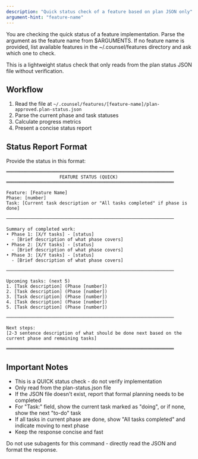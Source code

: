 ```yaml
---
description: "Quick status check of a feature based on plan JSON only"
argument-hint: "feature-name"
---
```


You are checking the quick status of a feature implementation. Parse the argument as the feature name from $ARGUMENTS. If no feature name is provided, list available features in the ~/.counsel/features directory and ask which one to check.

This is a lightweight status check that only reads from the plan status JSON file without verification.

## Workflow

1. Read the file at `~/.counsel/features/[feature-name]/plan-approved.plan-status.json`
2. Parse the current phase and task statuses
3. Calculate progress metrics
4. Present a concise status report

## Status Report Format

Provide the status in this format:

```
═══════════════════════════════════════════════════════════════
                    FEATURE STATUS (QUICK)
═══════════════════════════════════════════════════════════════

Feature: [Feature Name]
Phase: [number]
Task: [Current task description or "All tasks completed" if phase is done]

───────────────────────────────────────────────────────────────

Summary of completed work:
• Phase 1: [X/Y tasks] - [status]
  - [Brief description of what phase covers]
• Phase 2: [X/Y tasks] - [status]  
  - [Brief description of what phase covers]
• Phase 3: [X/Y tasks] - [status]
  - [Brief description of what phase covers]

───────────────────────────────────────────────────────────────

Upcoming tasks: (next 5)
1. [Task description] (Phase [number])
2. [Task description] (Phase [number])
3. [Task description] (Phase [number])
4. [Task description] (Phase [number])
5. [Task description] (Phase [number])

───────────────────────────────────────────────────────────────

Next steps:
[2-3 sentence description of what should be done next based on the current phase and remaining tasks]

═══════════════════════════════════════════════════════════════
```

## Important Notes

- This is a QUICK status check - do not verify implementation
- Only read from the plan-status.json file
- If the JSON file doesn't exist, report that formal planning needs to be completed
- For "Task:" field, show the current task marked as "doing", or if none, show the next "to-do" task
- If all tasks in current phase are done, show "All tasks completed" and indicate moving to next phase
- Keep the response concise and fast

Do not use subagents for this command - directly read the JSON and format the response.